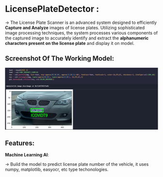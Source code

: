 # LicensePlateDetector :



->  The License Plate Scanner is an advanced system designed to efficiently **Capture and Analyze** images of license plates. Utilizing sophisticated image processing techniques, the system processes various components of the captured image to accurately identify and extract the  **alphanumeric characters present on the license plate**  and display it on model.


 ## Screenshot Of The Working Model:


  <img width="1408" alt="image" 
  src="https://github.com/SriKrishna134/LicensePlateDetector-/blob/main/assets/thumbnail.png">
  

 ## Features:



   **Machine Learning AI**:
  
  
   ->  Build the model to predict license plate number of the vehicle, it uses numpy, matplotlib, easyocr, etc type techonologies.
  



